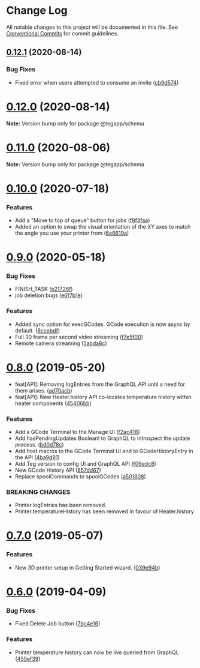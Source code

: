 # Change Log

All notable changes to this project will be documented in this file.
See [Conventional Commits](https://conventionalcommits.org) for commit guidelines.

## [0.12.1](https://github.com/tegapp/teg/compare/v0.12.0...v0.12.1) (2020-08-14)


### Bug Fixes

* Fixed error when users attempted to consume an invite ([cb9d574](https://github.com/tegapp/teg/commit/cb9d574))





# [0.12.0](https://github.com/tegapp/teg/compare/v0.11.0...v0.12.0) (2020-08-14)

**Note:** Version bump only for package @tegapp/schema





# [0.11.0](https://github.com/tegapp/teg/compare/v0.10.1...v0.11.0) (2020-08-06)

**Note:** Version bump only for package @tegapp/schema





# [0.10.0](https://github.com/tegapp/teg/compare/v0.9.1...v0.10.0) (2020-07-18)


### Features

* Add a "Move to top of queue" button for jobs ([f8f3faa](https://github.com/tegapp/teg/commit/f8f3faa))
* Added an option to swap the visual orientation of the XY axes to match the angle you use your printer from ([6e6619a](https://github.com/tegapp/teg/commit/6e6619a))





# [0.9.0](https://github.com/tegapp/teg/compare/v0.8.0...v0.9.0) (2020-05-18)


### Bug Fixes

* FINISH_TASK ([e21726f](https://github.com/tegapp/teg/commit/e21726f))
* job deletion bugs ([e6f7b1e](https://github.com/tegapp/teg/commit/e6f7b1e))


### Features

* Added sync option for execGCodes. GCode execution is now async by default. ([6ccebdf](https://github.com/tegapp/teg/commit/6ccebdf))
* Full 30 frame per second video streaming ([f7e5f00](https://github.com/tegapp/teg/commit/f7e5f00))
* Remote camera streaming ([5abda8c](https://github.com/tegapp/teg/commit/5abda8c))





# [0.8.0](https://github.com/teg/teg/compare/v0.7.0...v0.8.0) (2019-05-20)


* feat[API]: Removing logEntries from the GraphQL API until a need for them arises. ([ad70acb](https://github.com/teg/teg/commit/ad70acb))
* feat[API]: New Heater.history API co-locates temperature history within heater components ([45406bb](https://github.com/teg/teg/commit/45406bb))


### Features

* Add a GCode Terminal to the Manage UI ([f2ac418](https://github.com/teg/teg/commit/f2ac418))
* Add hasPendingUpdates Boolean! to GraphQL to introspect the update process. ([bd0d78c](https://github.com/teg/teg/commit/bd0d78c))
* Add host macros to the GCode Terminal UI and to GCodeHistoryEntry in the API ([4ba9d91](https://github.com/teg/teg/commit/4ba9d91))
* Add Teg version to config UI and GraphQL API ([f06edc8](https://github.com/teg/teg/commit/f06edc8))
* New GCode History API ([857dd67](https://github.com/teg/teg/commit/857dd67))
* Replace spoolCommands to spoolGCodes ([a501808](https://github.com/teg/teg/commit/a501808))


### BREAKING CHANGES

* Printer.logEntries has been removed.
* Printer.temperatureHistory has been removed in favour of Heater.history





# [0.7.0](https://github.com/teg/teg/compare/v0.6.0...v0.7.0) (2019-05-07)


### Features

* New 3D printer setup in Getting Started wizard. ([039e94b](https://github.com/teg/teg/commit/039e94b))





# [0.6.0](https://github.com/teg/teg/compare/v0.5.10...v0.6.0) (2019-04-09)


### Bug Fixes

* Fixed Delete Job button ([7bc4e16](https://github.com/teg/teg/commit/7bc4e16))


### Features

* Printer temperature history can now be live queried from GraphQL ([450ef39](https://github.com/teg/teg/commit/450ef39))
